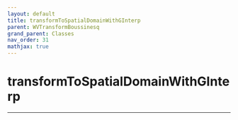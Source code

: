 ```yaml
---
layout: default
title: transformToSpatialDomainWithGInterp
parent: WVTransformBoussinesq
grand_parent: Classes
nav_order: 31
mathjax: true
---
```


#  transformToSpatialDomainWithGInterp




---


